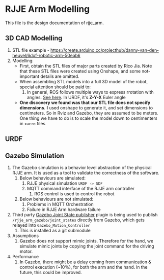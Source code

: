 # RJJE Arm Modelling
This file is the design documentation of rjje_arm. 

## 3D CAD Modelling
1. STL file example - https://create.arduino.cc/projecthub/danny-van-den-heuvel/6dof-robotic-arm-50eab6
2. Modelling 
    - First, obtain the STL files of major parts created by Rico Jia. Note that these STL files were created using Onshape, and some not-important details are omitted. 
    - When assembling STL models into a full 3D model of the robot, special attention should be paid to: 
        1. In general, ROS follows multiple ways to express rrotation with angles. [See here](https://www.ros.org/reps/rep-0103.html). In URDF, it's **Z-Y-X** Euler angle
    - **One discovery we found was that our STL file does not specify dimensions.** I used onshape to generate it, and set dimensions to centimeters. So in Rviz and Gazebo, they are assumed to be meters. One thing we have to do is to scale the model down to centimenters in ```xacro``` files. 

## URDF

## Gazebo Simulation 
1.  The Gazebo simulation is a behavior level abstraction of the physical RJJE arm. It is used as a tool to validate the correctness of the software. 
    1.  Below behaviours are simulated:
        1.  RJJE physical simulation ```URDF -> SDF```
        2.  MQTT command interface of the RJJE arm controller
            1.  ROS control is used to control the robot  
    2.  Below behaviours are not simulated: 
        1.  Problems in MQTT Orchestration
        2. Failure in RJJE Arm hardware failure  
2. Third party [Gazebo Joint State publisher](https://github.com/yossioo/gazebo_ros_joints_publisher) plugin is being used to publish ```/rjje_arm_gazebo/joint_states``` directly from Gazebo, which gets relayed into ```Gazebo_Motion_Controller```
   1. This is installed as a git submodule
3. Assumptions 
   1. Gazebo does not support mimic joints. Therefore for the hand, we simulate mimic joints by copying the joint command for the driving motor. 
4. Performance
   1. In Gazebo, there might be a delay coming from communication & control execution (~10%), for both the arm and the hand. In the future, this could be improved. 
   
